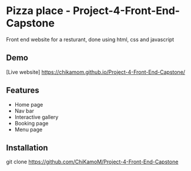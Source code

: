 # Pizza place - Project-4-Front-End-Capstone
Front end website for a resturant, done using html, css and javascript
## Demo
[Live website] https://chikamom.github.io/Project-4-Front-End-Capstone/

## Features
- Home page
- Nav bar
- Interactive gallery
- Booking page
- Menu page

## Installation 
git clone https://github.com/ChiKamoM/Project-4-Front-End-Capstone
